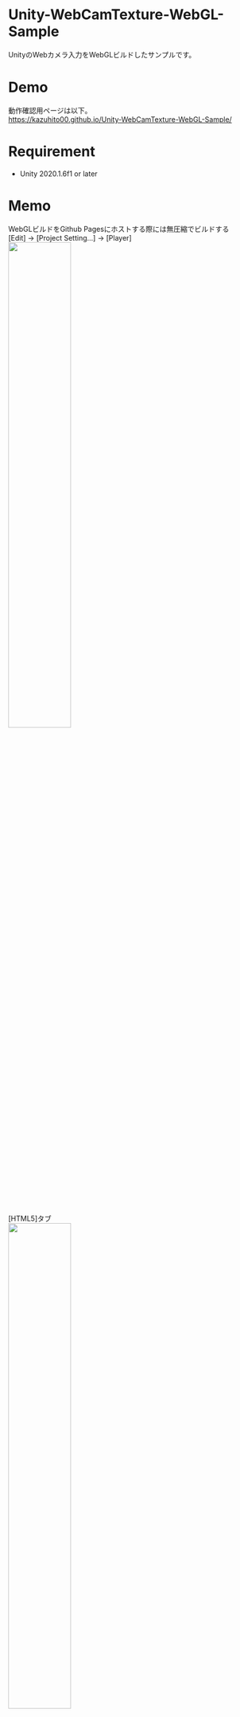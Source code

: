 # Unity-WebCamTexture-WebGL-Sample
UnityのWebカメラ入力をWebGLビルドしたサンプルです。

# Demo
動作確認用ページは以下。<br>
https://kazuhito00.github.io/Unity-WebCamTexture-WebGL-Sample/

# Requirement 
* Unity 2020.1.6f1 or later

# Memo
WebGLビルドをGithub Pagesにホストする際には無圧縮でビルドする<br>
[Edit] -> [Project Setting...] -> [Player]<br>
<img src="https://user-images.githubusercontent.com/37477845/105736836-95ddfe00-5f78-11eb-920a-a6ac8dd1af0e.png" width="50%"><br>
[HTML5]タブ<br>
<img src="https://user-images.githubusercontent.com/37477845/105736851-99718500-5f78-11eb-9d50-03da9f5e0ccb.png" width="50%"><br>
[Publishing Settings] -> [Compression Format]<br>
[Disabled]に変更<br>
<img src="https://user-images.githubusercontent.com/37477845/105736874-a1312980-5f78-11eb-9a65-3e36703d1847.png" width="50%">

##### 映像が上下もしくは左右反転している場合
Plane>Transform>Scaleの値をマイナスにして反転させる。

##### 映像が暗い場合
ProjectウィンドウのAssetフォルダ内で右クリックしてCreate＞Materialを選択。<br>
作成したマテリアルを選択し、Inspectorビュー＞Shader＞Unlit/Textureに変更。<br>
Planeに適用する。

# Author
高橋かずひと(https://twitter.com/KzhtTkhs)
 
# License 
Unity-WebCamTexture-WebGL-Sample is under [Apache-2.0 License](LICENSE).
